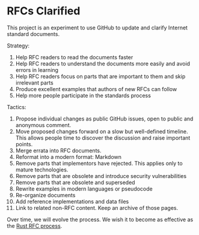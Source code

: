 # RFCs Clarified
This project is an experiment to use GitHub to update and clarify Internet standard documents.

Strategy:
1. Help RFC readers to read the documents faster
2. Help RFC readers to understand the documents more easily and avoid errors in learning
3. Help RFC readers focus on parts that are important to them and skip irrelevant parts
4. Produce excellent examples that authors of new RFCs can follow
5. Help more people participate in the standards process

Tactics:
1. Propose individual changes as public GitHub issues, open to public and anonymous comment.
2. Move proposed changes forward on a slow but well-defined timeline.
    This allows people time to discover the discussion and raise important points.
3. Merge errata into RFC documents.
4. Reformat into a modern format: Markdown
5. Remove parts that implementors have rejected.  This applies only to mature technologies.
6. Remove parts that are obsolete and introduce security vulnerabilities
7. Remove parts that are obsolete and superseded
8. Rewrite examples in modern languages or pseudocode
9. Re-organize documents
10. Add reference implementations and data files
11. Link to related non-RFC content.  Keep an archive of those pages.

Over time, we will evolve the process.
We wish it to become as effective as the [Rust RFC process](https://rust-lang.github.io/rfcs/).

